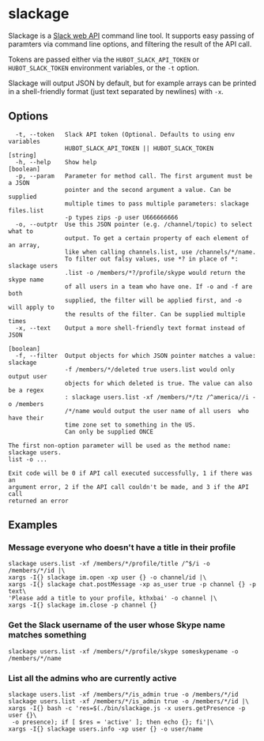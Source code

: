 # slackage

Slackage is a [Slack web API](https://api.slack.com/methods) command line tool. It supports easy passing of paramters
via command line options, and filtering the result of the API call.

Tokens are passed either via the `HUBOT_SLACK_API_TOKEN` or `HUBOT_SLACK_TOKEN` environment variables, or the `-t`
option.

Slackage will output JSON by default, but for example arrays can be printed in a shell-friendly format (just text
separated by newlines) with `-x`.

## Options

```
  -t, --token   Slack API token (Optional. Defaults to using env variables
                HUBOT_SLACK_API_TOKEN || HUBOT_SLACK_TOKEN              [string]
  -h, --help    Show help                                              [boolean]
  -p, --param   Parameter for method call. The first argument must be a JSON
                pointer and the second argument a value. Can be supplied
                multiple times to pass multiple parameters: slackage files.list
                -p types zips -p user U666666666
  -o, --outptr  Use this JSON pointer (e.g. /channel/topic) to select what to
                output. To get a certain property of each element of an array,
                like when calling channels.list, use /channels/*/name.
                To filter out falsy values, use *? in place of *: slackage users
                .list -o /members/*?/profile/skype would return the skype name
                of all users in a team who have one. If -o and -f are both
                supplied, the filter will be applied first, and -o will apply to
                the results of the filter. Can be supplied multiple times
  -x, --text    Output a more shell-friendly text format instead of JSON
                                                                       [boolean]
  -f, --filter  Output objects for which JSON pointer matches a value: slackage
                -f /members/*/deleted true users.list would only output user
                objects for which deleted is true. The value can also be a regex
                : slackage users.list -xf /members/*/tz /^america//i -o /members
                /*/name would output the user name of all users  who have their
                time zone set to something in the US.
                Can only be supplied ONCE

The first non-option parameter will be used as the method name: slackage users.
list -o ...

Exit code will be 0 if API call executed successfully, 1 if there was an
argument error, 2 if the API call couldn't be made, and 3 if the API call
returned an error
```

## Examples

### Message everyone who doesn't have a title in their profile
```
slackage users.list -xf /members/*/profile/title /^$/i -o /members/*/id |\
xargs -I{} slackage im.open -xp user {} -o channel/id |\
xargs -I{} slackage chat.postMessage -xp as_user true -p channel {} -p text\
'Please add a title to your profile, kthxbai' -o channel |\
xargs -I{} slackage im.close -p channel {}
```

### Get the Slack username of the user whose Skype name matches something

```
slackage users.list -xf /members/*/profile/skype someskypename -o /members/*/name
```

### List all the admins who are currently active

```
slackage users.list -xf /members/*/is_admin true -o /members/*/id
slackage users.list -xf /members/*/is_admin true -o /members/*/id |\
xargs -I{} bash -c 'res=$(./bin/slackage.js -x users.getPresence -p user {}\
 -o presence); if [ $res = 'active' ]; then echo {}; fi'|\
xargs -I{} slackage users.info -xp user {} -o user/name
```